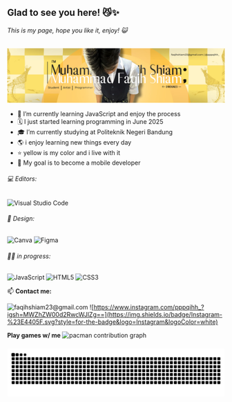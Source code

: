 ## Glad to see you here! 😼✨
###### This is my page, hope you like it, enjoy! 😺

![Profile](img/Dwdun.jpg)

- 🌱 I’m currently learning JavaScript and enjoy the process
- 🗓️ I just started learning programming in June 2025
- 🎓 I’m currently studying at Politeknik Negeri Bandung
- 🌎 i enjoy learning new things every day
- ⭐ yellow is my color and i live with it
- 🎯  My goal is to become a mobile developer

###### 💻 Editors:
![Visual Studio Code](https://img.shields.io/badge/Visual%20Studio%20Code-0078d7.svg?style=for-the-badge&logo=visual-studio-code&logoColor=white)
###### 🎨 Design:
![Canva](https://img.shields.io/badge/Canva-%2300C4CC.svg?style=for-the-badge&logo=Canva&logoColor=white) ![Figma](https://img.shields.io/badge/figma-%23F24E1E.svg?style=for-the-badge&logo=figma&logoColor=white) 
###### 🙇‍♂️ in progress:
![JavaScript](https://img.shields.io/badge/javascript-%23323330.svg?style=for-the-badge&logo=javascript&logoColor=%23F7DF1E) ![HTML5](https://img.shields.io/badge/html5-%23E34F26.svg?style=for-the-badge&logo=html5&logoColor=white) ![CSS3](https://img.shields.io/badge/css3-%231572B6.svg?style=for-the-badge&logo=css3&logoColor=white) 


📫 **Contact me:**

![faqihshiam23@gmail.com](https://img.shields.io/badge/Gmail-D14836?style=for-the-badge&logo=gmail&logoColor=white) ![https://www.instagram.com/pppqihh_?igsh=MWZhZW00d2RwcWJlZg==](https://img.shields.io/badge/Instagram-%23E4405F.svg?style=for-the-badge&logo=Instagram&logoColor=white)

**Play games w/ me**
<picture>
  <source media="(prefers-color-scheme: dark)" srcset="https://raw.githubusercontent.com/Dwdun/Dwdun/output/pacman-contribution-graph-dark.svg">
  <source media="(prefers-color-scheme: light)" srcset="https://raw.githubusercontent.com/Dwdun/Dwdun/output/pacman-contribution-graph.svg">
  <img alt="pacman contribution graph" src="https://raw.githubusercontent.com/Dwdun/Dwdun/output/pacman-contribution-graph.svg">
</picture>

###

<img src="https://raw.githubusercontent.com/Dwdun/Dwdun/output/snake.svg" alt="Snake animation" />

###